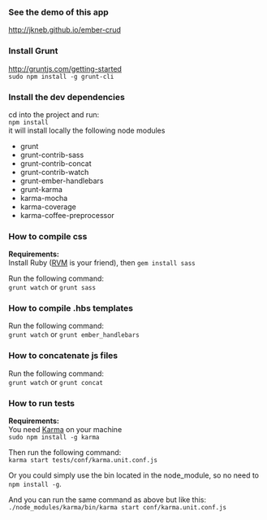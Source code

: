 ### See the demo of this app

http://jkneb.github.io/ember-crud

### Install Grunt

http://gruntjs.com/getting-started  
`sudo npm install -g grunt-cli`

### Install the dev dependencies
cd into the project and run:  
`npm install`  
it will install locally the following node modules 
* grunt 
* grunt-contrib-sass 
* grunt-contrib-concat 
* grunt-contrib-watch 
* grunt-ember-handlebars
* grunt-karma
* karma-mocha
* karma-coverage
* karma-coffee-preprocessor

### How to compile css

**Requirements:**  
Install Ruby ([RVM](https://rvm.io/rvm/install) is your friend), then `gem install sass`

Run the following command:  
`grunt watch` or `grunt sass`

### How to compile .hbs templates

Run the following command:  
`grunt watch` or `grunt ember_handlebars`

### How to concatenate js files

Run the following command:  
`grunt watch` or `grunt concat`

### How to run tests

**Requirements:**  
You need [Karma](https://github.com/karma-runner/karma) on your machine  
`sudo npm install -g karma`  

Then run the following command:  
`karma start tests/conf/karma.unit.conf.js`

Or you could simply use the bin located in the node_module, so no need to `npm install -g`.

And you can run the same command as above but like this:  
`./node_modules/karma/bin/karma start conf/karma.unit.conf.js`
